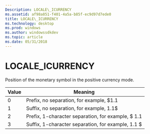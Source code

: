 ```yaml
---
Description: LOCALE\_ICURRENCY
ms.assetid: af98a851-f401-4a5a-b85f-ec9d97d7ede0
title: LOCALE\_ICURRENCY
ms.technology: desktop
ms.prod: windows
ms.author: windowssdkdev
ms.topic: article
ms.date: 05/31/2018
---
```


# LOCALE\_ICURRENCY

Position of the monetary symbol in the positive currency mode.



| Value | Meaning                                            |
|-------|----------------------------------------------------|
| 0     | Prefix, no separation, for example, $1.1           |
| 1     | Suffix, no separation, for example, 1.1$           |
| 2     | Prefix, 1-character separation, for example, $ 1.1 |
| 3     | Suffix, 1-character separation, for example, 1.1 $ |



 

 

 



